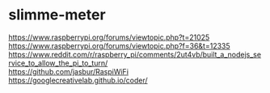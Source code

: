 # slimme-meter
https://www.raspberrypi.org/forums/viewtopic.php?t=21025 </br>
https://www.raspberrypi.org/forums/viewtopic.php?f=36&t=12335 </br>
https://www.reddit.com/r/raspberry_pi/comments/2ut4vb/built_a_nodejs_service_to_allow_the_pi_to_turn/ </br>
https://github.com/jasbur/RaspiWiFi </br>
https://googlecreativelab.github.io/coder/ </br>
